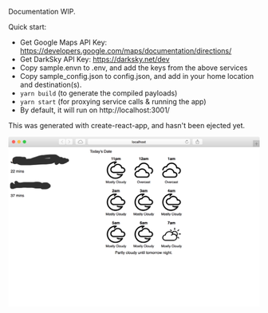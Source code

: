 Documentation WIP.

Quick start:

* Get Google Maps API Key: https://developers.google.com/maps/documentation/directions/
* Get DarkSky API Key: https://darksky.net/dev
* Copy sample.envn to .env, and add the keys from the above services
* Copy sample_config.json to config.json, and add in your home location and destination(s).
* `yarn build` (to generate the compiled payloads)
* `yarn start` (for proxying service calls & running the app)
* By default, it will run on http://localhost:3001/

This was generated with create-react-app, and hasn't been ejected yet.

![Screenshot](/files/screenshot.png?raw=true "Screenshot")
